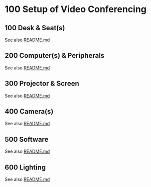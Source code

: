 # 100 Setup of Video Conferencing

## 100 Desk & Seat(s)

See also [README.md](./100/README.md)

## 200 Computer(s) & Peripherals

See also [README.md](./200/README.md)

## 300 Projector & Screen

See also [README.md](./300/README.md)

## 400 Camera(s)

See also [README.md](./400/README.md)

## 500 Software

See also [README.md](./500/README.md)

## 600 Lighting

See also [README.md](./600/README.md)
